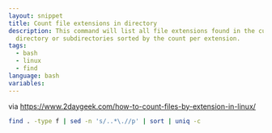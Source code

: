```yaml
---
layout: snippet
title: Count file extensions in directory
description: This command will list all file extensions found in the current
  directory or subdirectories sorted by the count per extension.
tags:
  - bash
  - linux
  - find
language: bash
variables:
---
```


via <https://www.2daygeek.com/how-to-count-files-by-extension-in-linux/>

```bash
find . -type f | sed -n 's/..*\.//p' | sort | uniq -c
```
